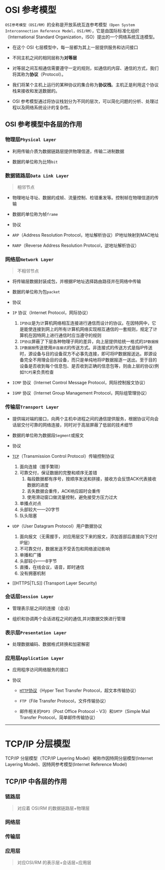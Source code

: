 # OSI 参考模型

`OSI参考模型（OSI/RM）`的全称是开放系统互连参考模型`（Open System Interconnection Reference Model，OSI/RM）`，它是由国际标准化组织（International Standard Organization，ISO）提出的一个网络系统互连模型。

- 在这个 OSI 七层模型中，每一层都为其上一层提供服务和访问接口

- 不同主机之间的相同层称为**对等层**

- 对等层之间互相通信需要遵守一定的规则，如通信的内容、通信的方式，我们将其称为**协议**（Protocol）。

- 我们将某个主机上运行的某种协议的集合称为**协议栈**。主机正是利用这个协议栈来接收和发送数据的。

- OSI 参考模型通过将协议栈划分为不同的层次，可以简化问题的分析、处理过程以及网络系统设计的复杂性。

## OSI 参考模型中各层的作用

### 物理层`Physical Layer`

- 利用传输介质为数据链路层提供物理信道，传输二进制数据

- 数据的单位称为比特`bit`

### 数据链路层`Data Link Layer`

> 相邻节点

- 物理地址寻址、数据的成帧、流量控制、检错重发等。控制帧在物理信道的传输

- 数据的单位称为帧`frame`

- 协议

- `ARP`（Address Resolution Protocol，地址解析协议）IP地址映射到MAC地址

- `RARP`（Reverse Address Resolution Protocol，逆地址解析协议）

### 网络层`Network Layer`

> 不相邻节点

- 将传输层数据封装成包，并根据IP地址选择路由路径并在网络中传输

- 数据的单位称为包`packet`

- 协议

- `IP` 协议（Internet Protocol，网际协议）

	1. `IP协议`是为计算机网络相互连接进行通信而设计的协议。在因特网中，它是能使连接到网上的所有计算机网络实现相互通信的一套规则，规定了计算机在因特网上进行通信时应当遵守的规则
	2. `IP协议`屏蔽了下层各种物理子网的差异，向上层提供给统一格式的`IP数据报`
	3. `IP数据报`传送使用`非连接式`的传送方式。非连接式的传送方式是指IP传送时，源设备与目的设备双方不必事先连接，即可将IP数据报送达。即源设备完全不用理会目的设备，而只是单纯地将IP数据报逐一送出。至于目的设备是否收到每个信息包、是否收到正确的信息包等，则由上层的协议(例如`TCP`)来负责检查

- `ICMP` 协议（Internet Control Message Protocol，网际控制报文协议）

- `IGMP` 协议（Internet Group Management Protocol，网际组管理协议）

  

### 传输层`Transport Layer`

  

- 提供端对端的接口，向两个主机中进程之间的通信提供服务，根据协议可向会话层交付可靠的网络连接，同时对于高层屏蔽了低层的技术细节

- 数据的单位称为数据段`Segment`或报文

- 协议

- [`TCP`](TCP.md)（Transmission Control Protocol）传输控制协议

	1. 面向连接（握手繁琐）
	2. 可靠交付，保证数据的完整和顺序无差错
		1. 每段数据都有序号，按顺序发送和拼接，接收方会反馈ACK代表接收数据的进度
		2. 丢失数据会重传，ACK响应超时会重传
		3. 使用滑动窗口做流量控制，避免接受方压力过大
	3. 单播点对点
	4. 头部较大——20字节
	5. 队头阻塞

- `UDP`（User Datagram Protocol）用户数据协议

	1. 面向报文（无需握手，对应用层交下来的报文，添加首部后直接向下交付IP层）
	2. 不可靠交付，数据发送不受丢包和网络波动影响	
	3. 单播和广播
	4. 头部较小——8字节
	5. 直播，在线会议，语音，即时通信
	6. 没有拥塞机制
- [[HTTPS|TLS]]  (Transport Layer Security)

### 会话层`Session Layer`

- 管理表示层之间的连接（会话）

- 组织和协调两个会话进程之间的通信,并对数据交换进行管理

### 表示层`Presentation Layer`

- 处理数据编码、数据格式转换和加密解密

### 应用层`Application Layer`

- 应用程序访问网络服务的接口

- 协议

	- [`HTTP`协议](HTTP.md)（Hyper Text Transfer Protocol，超文本传输协议）
	
	- `FTP`（File Transfer Protocol，文件传输协议）
	
	- 邮件相关的`POP3`（Post Office Protocol - V3）和`SMTP`（Simple Mail Transfer Protocol，简单邮件传输协议）

---

  

# TCP/IP 分层模型

TCP/IP 分层模型（TCP/IP Layering Model）被称作因特网分层模型(Internet Layering Model)、因特网参考模型(Internet Reference Model)

## TCP/IP 中各层的作用

  

### 链路层

  

> 对应着 OSI/RM 的数据链路层+物理层

  

### 网络层

  

### 传输层

  

### 应用层

  

> 对应OSI/RM 的表示层+会话层+应用层